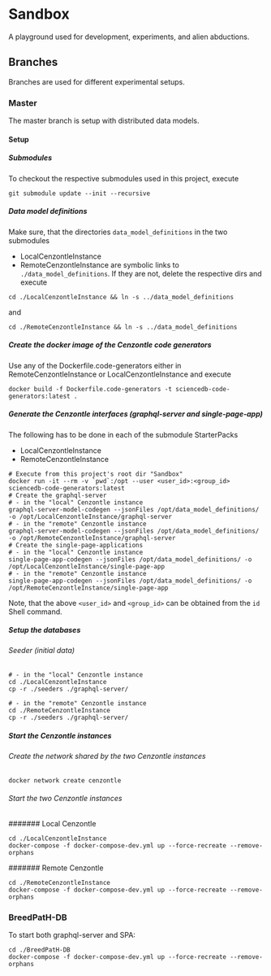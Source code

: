 # Sandbox
A playground used for development, experiments, and alien abductions.

## Branches

Branches are used for different experimental setups. 

### Master

The master branch is setup with distributed data models.

#### Setup

##### Submodules

To checkout the respective submodules used in this project, execute
```
git submodule update --init --recursive
```

##### Data model definitions

Make sure, that the directories `data_model_definitions` in the two submodules 
* LocalCenzontleInstance
* RemoteCenzontleInstance
are symbolic links to `./data_model_definitions`. If they are not, delete the respective dirs and execute

```
cd ./LocalCenzontleInstance && ln -s ../data_model_definitions
```

and

```
cd ./RemoteCenzontleInstance && ln -s ../data_model_definitions
```

##### Create the docker image of the Cenzontle code generators

Use any of the Dockerfile.code-generators either in RemoteCenzontleInstance or LocalCenzontleInstance and execute
```
docker build -f Dockerfile.code-generators -t sciencedb-code-generators:latest .
```

##### Generate the Cenzontle interfaces (graphql-server and single-page-app)

The following has to be done in each of the submodule StarterPacks
* LocalCenzontleInstance
* RemoteCenzontleInstance

```
# Execute from this project's root dir "Sandbox"
docker run -it --rm -v `pwd`:/opt --user <user_id>:<group_id> sciencedb-code-generators:latest
# Create the graphql-server
# - in the "local" Cenzontle instance
graphql-server-model-codegen --jsonFiles /opt/data_model_definitions/ -o /opt/LocalCenzontleInstance/graphql-server
# - in the "remote" Cenzontle instance
graphql-server-model-codegen --jsonFiles /opt/data_model_definitions/ -o /opt/RemoteCenzontleInstance/graphql-server
# Create the single-page-applications
# - in the "local" Cenzontle instance
single-page-app-codegen --jsonFiles /opt/data_model_definitions/ -o /opt/LocalCenzontleInstance/single-page-app
# - in the "remote" Cenzontle instance
single-page-app-codegen --jsonFiles /opt/data_model_definitions/ -o /opt/RemoteCenzontleInstance/single-page-app
```

Note, that the above `<user_id>` and `<group_id>` can be obtained from the `id` Shell command.

##### Setup the databases

###### Seeder (initial data)

```
# - in the "local" Cenzontle instance
cd ./LocalCenzontleInstance
cp -r ./seeders ./graphql-server/
```

```
# - in the "remote" Cenzontle instance
cd ./RemoteCenzontleInstance
cp -r ./seeders ./graphql-server/
```

##### Start the Cenzontle instances

###### Create the network shared by the two Cenzontle instances

```
docker network create cenzontle
```

###### Start the two Cenzontle instances

####### Local Cenzontle

```
cd ./LocalCenzontleInstance
docker-compose -f docker-compose-dev.yml up --force-recreate --remove-orphans
```

####### Remote Cenzontle

```
cd ./RemoteCenzontleInstance
docker-compose -f docker-compose-dev.yml up --force-recreate --remove-orphans
```

### BreedPatH-DB

To start both graphql-server and SPA:

```
cd ./BreedPatH-DB
docker-compose -f docker-compose-dev.yml up --force-recreate --remove-orphans
```

